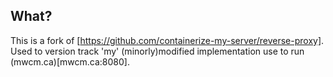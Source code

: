 ## What?

This is a fork of [https://github.com/containerize-my-server/reverse-proxy].  Used to version track 'my' (minorly)modified implementation use to run (mwcm.ca)[mwcm.ca:8080].
